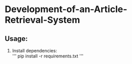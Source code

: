 # Development-of-an-Article-Retrieval-System
## Usage:
1. Install dependencies:  
   '''
   pip install -r requirements.txt
   '''  
